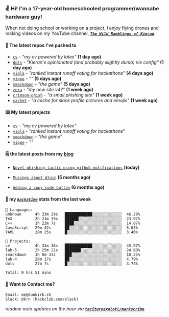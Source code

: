 ### ✌️ Hi! I'm a 17-year-old homeschooled programmer/wannabe hardware guy!

When not doing school or working on a project, I enjoy flying drones and making videos on my YouTube channel, [**_`The Wild Ramblings of Kieran`_**](https://youtube.com/@kieran.rambles).

#### 👷 The latest repos I've pushed to

- [`cv`](https://github.com/taciturnaxolotl/cv) - _"my cv powered by latex"_ **(1 day ago)**
- [`dots`](https://github.com/taciturnaxolotl/dots) - _"Kieran's opinionated (and probably slightly dumb) nix config"_ **(1 day ago)**
- [`viola`](https://github.com/taciturnaxolotl/viola) - _"ranked instant runoff voting for hackathons"_ **(4 days ago)**
- [`yippe`](https://github.com/taciturnaxolotl/yippe) - _""_ **(5 days ago)**
- [`smackdown`](https://github.com/taciturnaxolotl/smackdown) - _"the game"_ **(5 days ago)**
- [`zera`](https://github.com/taciturnaxolotl/zera) - _"my new site v4?"_ **(1 week ago)**
- [`crimson-phish`](https://github.com/taciturnaxolotl/crimson-phish) - _"a small phishing site"_ **(1 week ago)**
- [`cachet`](https://github.com/taciturnaxolotl/cachet) - _"a cache for slack profile pictures and emojis"_ **(1 week ago)**

#### ⌨️ My latest projects

- [`cv`](https://github.com/taciturnaxolotl/cv) - _"my cv powered by latex"_
- [`viola`](https://github.com/taciturnaxolotl/viola) - _"ranked instant runoff voting for hackathons"_
- [`smackdown`](https://github.com/taciturnaxolotl/smackdown) - _"the game"_
- [`yippe`](https://github.com/taciturnaxolotl/yippe) - _""_

#### 🗒️ the latest posts from my [blog](https://dunkirk.sh)

- [`Novel phishing tactic using github notifications`](https://dunkirk.sh/blog/github-phishing/) **(today)**

- [`Musings about Atuin`](https://dunkirk.sh/blog/atuin/) **(5 months ago)**

- [`Adding a copy code button`](https://dunkirk.sh/blog/adding-a-copy-button/) **(6 months ago)**



#### 📡 my [_`hackatime`_](https://waka.hackclub.com) stats from the last week

```text
💾 Languages:
unknown      4h 33m 29s   ████████████░░░░░░░░░░░░░  46.29%
TeX          2h 21m 39s   ██████░░░░░░░░░░░░░░░░░░░  23.97%
C++          1h 23m 7s    ████░░░░░░░░░░░░░░░░░░░░░  14.07%
JavaScript   29m 42s      ██░░░░░░░░░░░░░░░░░░░░░░░  5.03%
YAML         20m 25s      █░░░░░░░░░░░░░░░░░░░░░░░░  3.46%

💼 Projects:
cv           4h 31m 36s   ████████████░░░░░░░░░░░░░  45.97%
lab-5        2h 25m 21s   ███████░░░░░░░░░░░░░░░░░░  24.60%
smackdown    1h 0m 33s    ███░░░░░░░░░░░░░░░░░░░░░░  10.25%
lab-4        28m 17s      ██░░░░░░░░░░░░░░░░░░░░░░░  4.79%
dots         22m 7s       █░░░░░░░░░░░░░░░░░░░░░░░░  3.74%

Total: 9 hrs 51 mins
```

#### 📮 Want to Contact me?

```text
Email: me@dunkirk.sh
Slack: @krn (hackclub.com/slack)
```

_readme auto updates on the hour via [**`taciturnaxolotl/markscribe`**](https://github.com/taciturnaxolotl/markscribe)_
